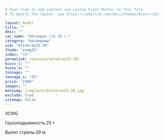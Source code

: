 ```yaml
---
# Feel free to add content and custom Front Matter to this file.
# To modify the layout, see https://jekyllrb.com/docs/themes/#overriding-theme-defaults

layout: model
title: ""
desc: ""
car_name: "Автокран г/п 25 т."
category: "Автокраны"
uid: "Avtokran25-39"
thumb: "xcmg25"
index: "72"
permalink: /service/avtokran25-39/
kuzov_l: ""
kuzov_w: ""
tonnage: ""
tonnage_s: "25"
price: "2300"
images: ""
metaimg: /img/avto/Avtokran25-39.jpg
exclude: true
sitemap: false
---
```


XCMG

<span>Грузоподъемность:</span><span>25 т</span>

<span>Вылет стрелы:</span><span>39 м</span>
